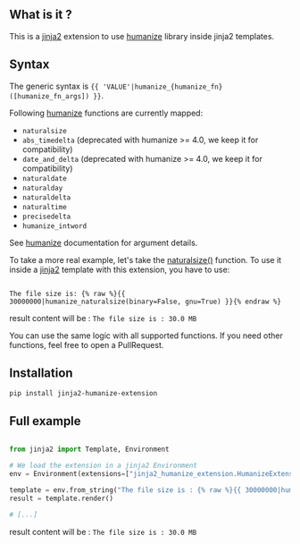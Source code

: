 ## What is it ?

This is a [jinja2](http://jinja.pocoo.org/) extension to use [humanize](https://python-humanize.readthedocs.io/) library inside jinja2 templates.

## Syntax

The generic syntax is `{{ 'VALUE'|humanize_{humanize_fn}([humanize_fn_args]) }}`.

Following [humanize](https://python-humanize.readthedocs.io/) functions are currently mapped:

- `naturalsize`
- `abs_timedelta` (deprecated with humanize >= 4.0, we keep it for compatibility)
- `date_and_delta` (deprecated with humanize >= 4.0, we keep it for compatibility)
- `naturaldate`
- `naturalday`
- `naturaldelta`
- `naturaltime`
- `precisedelta`
- `humanize_intword`

See [humanize](https://python-humanize.readthedocs.io/) documentation for argument details.

To take a more real example, let's take the [naturalsize()](https://python-humanize.readthedocs.io/en/latest/filesize/) function. To use it inside a [jinja2](http://jinja.pocoo.org/) template with this extension, you
have to use:

```

The file size is: {% raw %}{{ 30000000|humanize_naturalsize(binary=False, gnu=True) }}{% endraw %}

```

result content will be : `The file size is : 30.0 MB`

You can use the same logic with all supported functions. If you need other functions, feel
free to open a PullRequest.

## Installation

```
pip install jinja2-humanize-extension
```

## Full example

```python

from jinja2 import Template, Environment

# We load the extension in a jinja2 Environment
env = Environment(extensions=["jinja2_humanize_extension.HumanizeExtension"])

template = env.from_string("The file size is : {% raw %}{{ 30000000|humanize_naturalsize() }}"){% endraw %}
result = template.render()

# [...]
```

result content will be : `The file size is : 30.0 MB`
